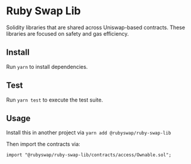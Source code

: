 # Ruby Swap Lib


Solidity libraries that are shared across Uniswap-based contracts. These libraries are focused on safety and gas efficiency.

## Install

Run `yarn` to install dependencies.

## Test

Run `yarn test` to execute the test suite.

## Usage

Install this in another project via `yarn add @rubyswap/ruby-swap-lib` 

Then import the contracts via:

```solidity
import "@rubyswap/ruby-swap-lib/contracts/access/Ownable.sol";
```
